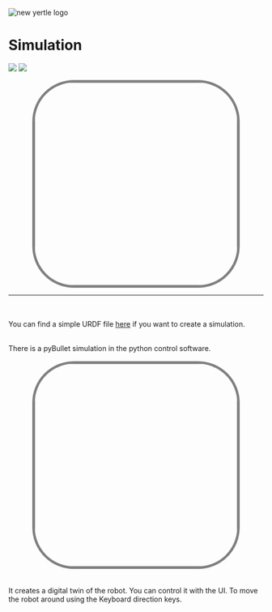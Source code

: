 ![new yertle logo](https://user-images.githubusercontent.com/12387040/177182736-baa268a0-e6b8-4a5e-a758-1f791cb3d4f0.png)

# Simulation
<a href=""><img src="https://img.shields.io/badge/-pyBullet-green?style=for-the-badge" /></a> 
<a href=""><img src="https://img.shields.io/badge/-.urdf-orange?style=for-the-badge" /></a> 

<img  style=" display: block;margin-left: auto;margin-right: auto;width:400px;border: 5px solid grey;border-radius:20%;
" src="https://user-images.githubusercontent.com/12387040/177196016-99242a4f-4778-4c39-b6a1-576d3acc98ad.png">

<!--
# Table of Contents 
<p  style=" display: block;margin-left: auto;margin-right: auto;text-align:center;">
<a href="#wifi">WiFi</a><br>
<a href="#Robot Firmware">Firmware</a><br>
<a href="#Control Software">Control Software</a><br>
<a href="#ros">ROS</a><br>

</p>
-->

- - -
<br><br>
You can find a simple URDF file [here](yertle.URDF) if you want to create a simulation.<br><br>

There is a pyBullet simulation in the python control software.
<br><br>
<img  style=" display: block;margin-left: auto;margin-right: auto;width:400px;border: 5px solid grey;border-radius:20%;
" src="https://media4.giphy.com/media/n3Z5qsrYJxJJMqyYtR/giphy.gif?cid=790b76111312ba6e427509258eeacdafe06fd2e38f7f575e&rid=giphy.gif&ct=g">
<br><br>
It creates a digital twin of the robot. You can control it with the UI. To move the robot around using the Keyboard direction keys. 
<br><br>
